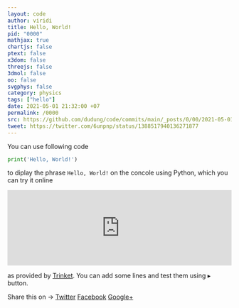 ```yaml
---
layout: code
author: viridi
title: Hello, World!
pid: "0000"
mathjax: true
chartjs: false
ptext: false
x3dom: false
threejs: false
3dmol: false
oo: false
svgphys: false
category: physics
tags: ["hello"]
date: 2021-05-01 21:32:00 +07
permalink: /0000
src: https://github.com/dudung/code/commits/main/_posts/0/00/2021-05-01-hello.md
tweet: https://twitter.com/6unpnp/status/1388517940136271877
---
```

You can use following code

```python
print('Hello, World!')
```

to diplay the phrase `Hello, World!` on the concole using Python, which you can try it online

<iframe src="https://trinket.io/embed/python/7c5a38eb8a?showInstructions=true" width="100%" height="170" frameborder="0" marginwidth="0" marginheight="0" allowfullscreen></iframe>

as provided by [Trinket](https://trinket.io). You can add some lines and test them using $\blacktriangleright$ button.

<div class="share-page">
    Share this on &rarr;
    <a href="https://twitter.com/intent/tweet?text=@6unpnp, I have a question about &url=https://{{ site.url }}{{ site.baseurl }}{{ page.url }}&via={{ site.twitter_username }}&related={{ site.twitter_username }}" rel="nofollow" target="_blank" title="Share on Twitter">Twitter</a>
    <a href="https://facebook.com/sharer.php?u={{ site.url }}{{ page.url }}" rel="nofollow" target="_blank" title="Share on Facebook">Facebook</a>
    <a href="https://plus.google.com/share?url={{ site.url }}{{ page.url }}" rel="nofollow" target="_blank" title="Share on Google+">Google+</a>
</div>